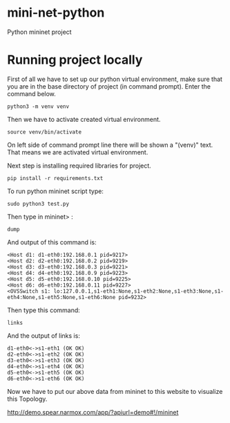 # mini-net-python
Python mininet project

# Running project locally

First of all we have to set up our python virtual environment, make sure that you are in the base directory of project (in command prompt).
Enter the command below.
```pycon
python3 -m venv venv
```

Then we have to activate created virtual environment.
```commandline
source venv/bin/activate
```

On left side of command prompt line there will be shown a "(venv)" text. That means we are activated virtual environment.

Next step is installing required libraries for project.
```pycon
pip install -r requirements.txt
```

To run python mininet script type:
```commandline
sudo python3 test.py
```

Then type in mininet> :
```commandline
dump
```
And output of this command is:
```commandline
<Host d1: d1-eth0:192.168.0.1 pid=9217> 
<Host d2: d2-eth0:192.168.0.2 pid=9219> 
<Host d3: d3-eth0:192.168.0.3 pid=9221> 
<Host d4: d4-eth0:192.168.0.9 pid=9223> 
<Host d5: d5-eth0:192.168.0.10 pid=9225> 
<Host d6: d6-eth0:192.168.0.11 pid=9227> 
<OVSSwitch s1: lo:127.0.0.1,s1-eth1:None,s1-eth2:None,s1-eth3:None,s1-eth4:None,s1-eth5:None,s1-eth6:None pid=9232> 
```
Then type this command:
```commandline
links
```
And the output of links is:
```commandline
d1-eth0<->s1-eth1 (OK OK) 
d2-eth0<->s1-eth2 (OK OK) 
d3-eth0<->s1-eth3 (OK OK) 
d4-eth0<->s1-eth4 (OK OK) 
d5-eth0<->s1-eth5 (OK OK) 
d6-eth0<->s1-eth6 (OK OK) 
```

Now we have to put our above data from mininet to this website to visualize this Topology.

http://demo.spear.narmox.com/app/?apiurl=demo#!/mininet
